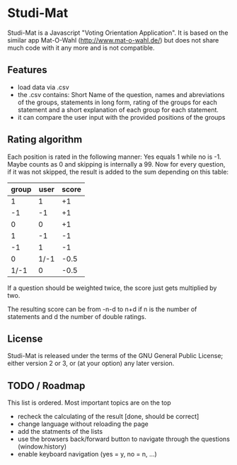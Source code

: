 # Studi-Mat

Studi-Mat is a Javascript "Voting Orientation Application". It is based on the similar app Mat-O-Wahl (http://www.mat-o-wahl.de/) but does not share much code with it any more and is not compatible.



## Features
- load data via .csv
 - the .csv contains: Short Name of the question, names and abreviations of the groups, statements in long form, rating of the groups for each statement and a short explanation of each group for each statement.
- it can compare the user input with the provided positions of the groups


## Rating algorithm
Each position is rated in the following manner: Yes equals 1 while no is -1. Maybe counts as 0 and skipping is internally a 99.
Now for every question, if it was not skipped, the result is added to the sum depending on this table:

| group    |   user  |  score |
|----------|---------|--------|
|   1      |   1     |     +1 |
|  -1      |  -1     |     +1 |
|   0      |   0     |     +1 |
|   1      |  -1     |    -1  |
|  -1      |   1     |     -1 |
|   0      | 1/-1    |    -0.5|
|  1/-1    |   0     |    -0.5|

If a question should be weighted twice, the score just gets multiplied by two.

The resulting score can be from -n-d to n+d if n is the number of statements and d the number of double ratings.

## License
Studi-Mat is released under the terms of the GNU General Public License; either version 2 or 3, or (at your option) any later version.

## TODO / Roadmap
This list is ordered. Most important topics are on the top
 - recheck the calculating of the result [done, should be correct]
 - change language without reloading the page
 - add the statments of the lists
 - use the browsers back/forward button to navigate through the questions (window.history)
 - enable keyboard navigation (yes = y, no = n, ...)
